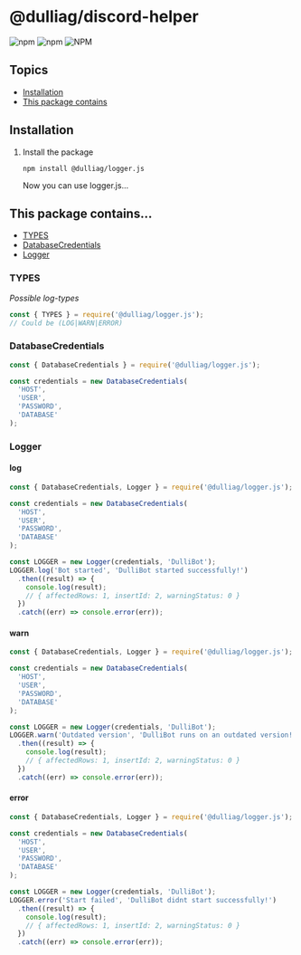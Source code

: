 # @dulliag/discord-helper

![npm](https://img.shields.io/npm/v/@dulliag/logger-js?style=for-the-badge)
![npm](https://img.shields.io/npm/dt/@dulliag/discord-js?label=Downloads&style=for-the-badge)
![NPM](https://img.shields.io/npm/l/@dulliag/discord-js?style=for-the-badge)

## Topics

- [Installation](#installation)
- [This package contains](#this-package-contains)

## Installation

1. Install the package
   ```shell
   npm install @dulliag/logger.js
   ```
   Now you can use logger.js...

## This package contains...

- [TYPES](#types)
- [DatabaseCredentials](#databasecredentials)
- [Logger](#logger)

### TYPES

_Possible log-types_

```js
const { TYPES } = require('@dulliag/logger.js');
// Could be (LOG|WARN|ERROR)
```

### DatabaseCredentials

```js
const { DatabaseCredentials } = require('@dulliag/logger.js');

const credentials = new DatabaseCredentials(
  'HOST',
  'USER',
  'PASSWORD',
  'DATABASE'
);
```

### Logger

#### log

```js
const { DatabaseCredentials, Logger } = require('@dulliag/logger.js');

const credentials = new DatabaseCredentials(
  'HOST',
  'USER',
  'PASSWORD',
  'DATABASE'
);

const LOGGER = new Logger(credentials, 'DulliBot');
LOGGER.log('Bot started', 'DulliBot started successfully!')
  .then((result) => {
    console.log(result);
    // { affectedRows: 1, insertId: 2, warningStatus: 0 }
  })
  .catch((err) => console.error(err));
```

#### warn

```js
const { DatabaseCredentials, Logger } = require('@dulliag/logger.js');

const credentials = new DatabaseCredentials(
  'HOST',
  'USER',
  'PASSWORD',
  'DATABASE'
);

const LOGGER = new Logger(credentials, 'DulliBot');
LOGGER.warn('Outdated version', 'DulliBot runs on an outdated version!')
  .then((result) => {
    console.log(result);
    // { affectedRows: 1, insertId: 2, warningStatus: 0 }
  })
  .catch((err) => console.error(err));
```

#### error

```js
const { DatabaseCredentials, Logger } = require('@dulliag/logger.js');

const credentials = new DatabaseCredentials(
  'HOST',
  'USER',
  'PASSWORD',
  'DATABASE'
);

const LOGGER = new Logger(credentials, 'DulliBot');
LOGGER.error('Start failed', 'DulliBot didnt start successfully!')
  .then((result) => {
    console.log(result);
    // { affectedRows: 1, insertId: 2, warningStatus: 0 }
  })
  .catch((err) => console.error(err));
```
